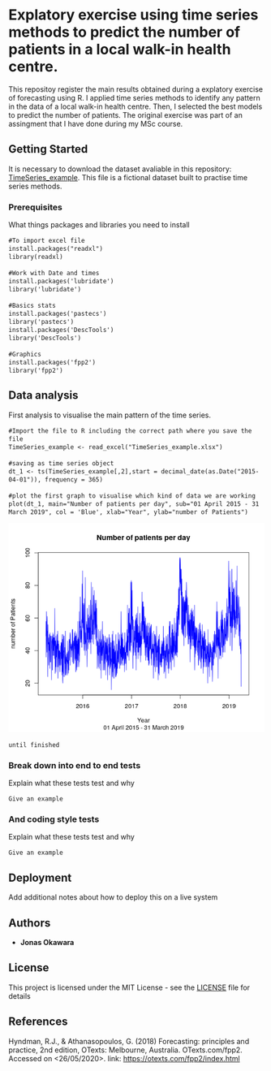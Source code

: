 # Explatory exercise using time series methods to predict the number of patients in a local walk-in health centre. 
This repositoy register the main results obtained during a explatory exercise of forecasting using R. I applied time series methods to identify any pattern in the data of a local walk-in health centre. Then, I selected the best models to predict the number of patients. The original exercise was part of an assingment that I have done during my MSc course. 

## Getting Started
It is necessary to download the dataset avaliable in this repository: [TimeSeries_example](TimeSeries_example.xlsx). This file is a fictional dataset built to practise time series methods. 

### Prerequisites

What things packages and libraries you need to install

```
#To import excel file
install.packages("readxl")
library(readxl)

#Work with Date and times
install.packages('lubridate')
library('lubridate')

#Basics stats
install.packages('pastecs')
library('pastecs')
install.packages('DescTools')
library('DescTools')

#Graphics
install.packages('fpp2')
library('fpp2')

```

## Data analysis

First analysis to visualise the main pattern of the time series.
```
#Import the file to R including the correct path where you save the file
TimeSeries_example <- read_excel("TimeSeries_example.xlsx")

#saving as time series object
dt_1 <- ts(TimeSeries_example[,2],start = decimal_date(as.Date("2015-04-01")), frequency = 365)

#plot the first graph to visualise which kind of data we are working
plot(dt_1, main="Number of patients per day", sub="01 April 2015 - 31 March 2019", col = 'Blue', xlab="Year", ylab="number of Patients")

```
![Basic graph](basic_graph_v2.png)

```
until finished
```


### Break down into end to end tests

Explain what these tests test and why

```
Give an example
```

### And coding style tests

Explain what these tests test and why

```
Give an example
```

## Deployment

Add additional notes about how to deploy this on a live system


## Authors

* **Jonas Okawara** 

## License

This project is licensed under the MIT License - see the [LICENSE](LICENSE) file for details

## References

Hyndman, R.J., & Athanasopoulos, G. (2018) Forecasting: principles and practice, 2nd edition, OTexts: Melbourne, Australia. OTexts.com/fpp2. Accessed on <26/05/2020>. link: https://otexts.com/fpp2/index.html
